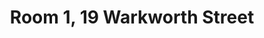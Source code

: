 ---
basin: 'Yes'
cudn: false
floor: Ground
grade: 4
images: []
living_room: 'No'
location: 19 Warkworth Street
name: '1'
network: Wireless Only
title: Room 1, 19 Warkworth Street
---